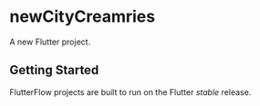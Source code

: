 # newCityCreamries

A new Flutter project.

## Getting Started

FlutterFlow projects are built to run on the Flutter _stable_ release.
